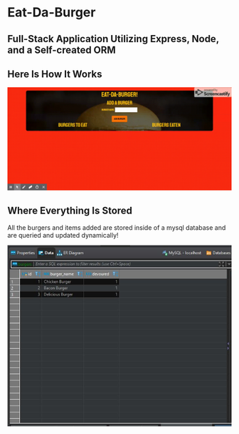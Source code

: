 # Eat-Da-Burger

## Full-Stack Application Utilizing Express, Node, and a Self-created ORM

## Here Is How It Works

![eat-da-burger](public/assets/images/eat-da-burger.gif)

## Where Everything Is Stored

All the burgers and items added are stored inside of a mysql database and are queried and updated dynamically!

![database](public/assets/images/database.jpg)
